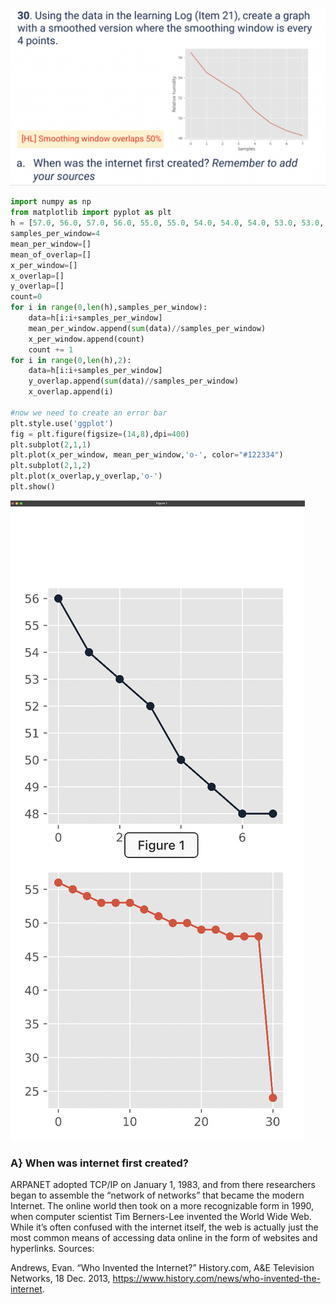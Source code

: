 ![](https://github.com/AleksandarDzudzevic/Unit_2/blob/main/quiz030text.png)
```.py
import numpy as np
from matplotlib import pyplot as plt
h = [57.0, 56.0, 57.0, 56.0, 55.0, 55.0, 54.0, 54.0, 54.0, 53.0, 53.0, 54.0, 53.0, 53.0, 52.0, 52.0, 51.0, 51.0, 51.0, 50.0, 50.0, 49.0, 50.0, 49.0, 49.0, 48.0, 49.0, 49.0, 48.0, 48.0, 48.0, 49.0]
samples_per_window=4
mean_per_window=[]
mean_of_overlap=[]
x_per_window=[]
x_overlap=[]
y_overlap=[]
count=0
for i in range(0,len(h),samples_per_window):
    data=h[i:i+samples_per_window]
    mean_per_window.append(sum(data)//samples_per_window)
    x_per_window.append(count)
    count += 1
for i in range(0,len(h),2):
    data=h[i:i+samples_per_window]
    y_overlap.append(sum(data)//samples_per_window)
    x_overlap.append(i)

#now we need to create an error bar
plt.style.use('ggplot')
fig = plt.figure(figsize=(14,8),dpi=400)
plt.subplot(2,1,1)
plt.plot(x_per_window, mean_per_window,'o-', color="#122334")
plt.subplot(2,1,2)
plt.plot(x_overlap,y_overlap,'o-')
plt.show()


```
![](https://github.com/AleksandarDzudzevic/Unit_2/blob/main/quiz030test.png)
### A} When was internet first created?
ARPANET adopted TCP/IP on January 1, 1983, and from there researchers began to assemble the “network of networks” that became the modern Internet. The online world then took on a more recognizable form in 1990, when computer scientist Tim Berners-Lee invented the World Wide Web. While it’s often confused with the internet itself, the web is actually just the most common means of accessing data online in the form of websites and hyperlinks. 
Sources:

Andrews, Evan. “Who Invented the Internet?” History.com, A&amp;E Television Networks, 18 Dec. 2013, https://www.history.com/news/who-invented-the-internet. 
